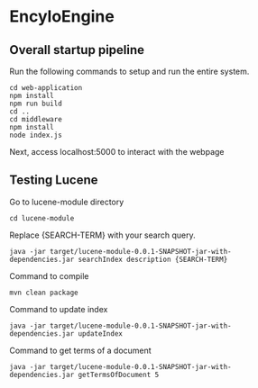 # EncyloEngine

## Overall startup pipeline
Run the following commands to setup and run the entire system.
```
cd web-application
npm install
npm run build
cd ..
cd middleware
npm install
node index.js
```
Next, access localhost:5000 to interact with the webpage

## Testing Lucene
Go to lucene-module directory
```
cd lucene-module
```

Replace {SEARCH-TERM} with your search query. 
```
java -jar target/lucene-module-0.0.1-SNAPSHOT-jar-with-dependencies.jar searchIndex description {SEARCH-TERM}
```

Command to compile
```
mvn clean package
```

Command to update index
```
java -jar target/lucene-module-0.0.1-SNAPSHOT-jar-with-dependencies.jar updateIndex
```

Command to get terms of a document
```
java -jar target/lucene-module-0.0.1-SNAPSHOT-jar-with-dependencies.jar getTermsOfDocument 5
```